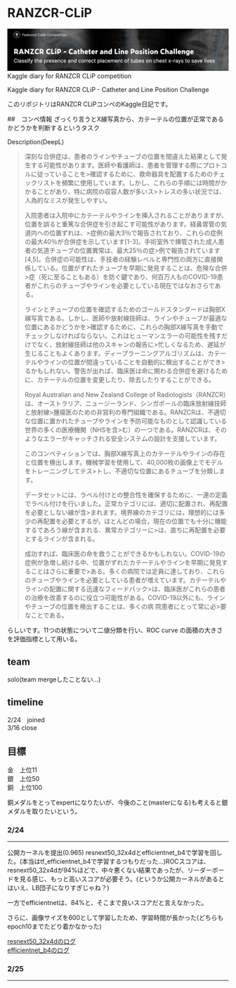 # RANZCR-CLiP
<img src="figure/titlefigure.png">
Kaggle diary for RANZCR CLiP competition

Kaggle diary for RANZCR CLiP - Catheter and Line Position Challenge

このリポジトリはRANZCR CLiPコンペのKaggle日記です。

##　コンペ情報
ざっくり言うとX線写真から、カテーテルの位置が正常であるかどうかを判断するというタスク<br>

Description(DeepL)
>深刻な合併症は、患者のラインやチューブの位置を間違えた結果として発生する可能性があります。医師や看護師は、患者を管理する際にプロトコルに従っていることを>確認するために、救命器具を配置するためのチェックリストを頻繁に使用しています。しかし、これらの手順には時間がかかることがあり、特に病院の収容人数が多いス>トレスの多い状況では、人為的なミスが発生しやすい。
>
>入院患者は入院中にカテーテルやラインを挿入されることがありますが、位置を誤ると重篤な合併症を引き起こす可能性があります。経鼻胃管の気道内への位置ずれは、>症例の最大3％で報告されており、これらの症例の最大40％が合併症を示しています[1-3]。手術室外で挿管された成人患者の気道チューブの位置異常は、最大25％の症>例で報告されています[4,5]。合併症の可能性は、手技者の経験レベルと専門性の両方に直接関係している。位置がずれたチューブを早期に発見することは、危険な合併>症（死に至ることもある）を防ぐ鍵であり、何百万人ものCOVID-19患者がこれらのチューブやラインを必要としている現在ではなおさらである。
>
>ラインとチューブの位置を確認するためのゴールドスタンダードは胸部X線写真である。しかし、医師や放射線技師は、ラインやチューブが最適な位置にあるかどうかを>確認するために、これらの胸部X線写真を手動でチェックしなければならない。これはヒューマンエラーの可能性を残すだけでなく、放射線技師は他のスキャンの報告に>忙しくなるため、遅延が生じることもよくあります。ディープラーニングアルゴリズムは、カテーテルやラインの位置が間違っていることを自動的に検出することができ>るかもしれない。警告が出れば、臨床医は命に関わる合併症を避けるために、カテーテルの位置を変更したり、除去したりすることができる。
>
>Royal Australian and New Zealand College of Radiologists（RANZCR）は、オーストラリア、ニュージーランド、シンガポールの臨床放射線技師と放射線>腫瘍医のための非営利の専門組織である。RANZCRは、不適切な位置に置かれたチューブやラインを予防可能なものとして認識している世界の多くの医療機関（NHSを含>む）の一つである。RANZCRは、そのようなエラーがキャッチされる安全システムの設計を支援しています。
>
>このコンペティションでは、胸部X線写真上のカテーテルやラインの存在と位置を検出します。機械学習を使用して、40,000枚の画像上でモデルをトレーニングしてテス>トし、不適切な位置にあるチューブを分類します。
>
>データセットには、ラベル付けとの整合性を確保するために、一連の定義でラベル付けを行いました。正常カテゴリには、適切に配置され、再配置を必要としない線が含>まれます。境界線のカテゴリには，理想的には多少の再配置を必要とするが，ほとんどの場合，現在の位置でも十分に機能するであろう線が含まれる．異常カテゴリーに>は、直ちに再配置を必要とするラインが含まれる。
>
>成功すれば、臨床医の命を救うことができるかもしれない。COVID-19の症例が急増し続ける中、位置がずれたカテーテルやラインを早期に発見することはさらに重要で>ある。多くの病院では定員に達しており、これらのチューブやラインを必要としている患者が増えています。カテーテルやラインの配置に関する迅速なフィードバック>は、臨床医がこれらの患者の治療を改善するのに役立つ可能性がある。COVID-19以外にも、ラインやチューブの位置を検出することは、多くの病 院患者にとって常に必>要なことである。

らしいです。11つの状態について二値分類を行い、ROC curve の面積の大きさを評価指標として用いる。

## team
solo(team mergeしたことない...)
## timeline
2/24　joined<br>
3/16  close
## 目標
金　上位11<br>
銀　上位50<br>
銅　上位100

銅メダルをとってexpertになりたいが、今後のこと(masterになる)も考えると銀メダルを取りたいという。

### 2/24
***
公開カーネルを提出(0.965)
resnext50_32x4dとefficientnet_b4で学習を回した。(本当はtf_efficientnet_b4で学習するつもりだった...)ROCスコアは、resnext50_32x4dが94%ほどで、中々悪くない結果であったが、リーダーボードを見る感じ、もっと高いスコアが必要そう。(というか公開カーネルがあるとはいえ、LB団子になりすぎじゃね？)

一方でefficientnetは、84%と、そこまで良いスコアだと言えなかった。

さらに、画像サイズを600として学習したため、学習時間が長かった(どちらもepoch10までたどり着かなかった)

<a href="log/ranzcr-training-resnext.log">resnext50_32x4dのログ</a><br>
<a href="log/ranzcr-training-efficientnet.log">efficientnet_b4のログ</a><br>
### 2/25
***


